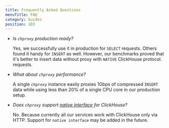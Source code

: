 ```yaml
---
title: Frequently Asked Questions
menuTitle: FAQ
category: Guides
position: 103
---
```


* *Is `chproxy` production ready?*

  Yes, we successfully use it in production for `SELECT` requests. Others found it handy for `INSERT` as well. However, our benchmarks proved that it's better to insert data without proxy with `NATIVE` ClickHouse protocol.
  requests.

* *What about `chproxy` performance?*

  A single `chproxy` instance easily proxies 1Gbps of compressed `INSERT` data
  while using less than 20% of a single CPU core in our production setup.

* *Does `chproxy` support [native interface](http://clickhouse-docs.readthedocs.io/en/latest/interfaces/tcp.html) for ClickHouse?*

  No. Because currently all our services work with ClickHouse only via HTTP.
  Support for `native interface` may be added in the future.
